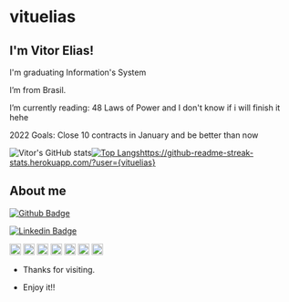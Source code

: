 # vituelias
## I'm Vitor Elias!

 

<p>I'm graduating Information's System</p>
<p>I’m from Brasil.</p>
<p>I’m currently reading: 48 Laws of Power and I don't know if i will finish it hehe</p>
<p>2022 Goals: Close 10 contracts in January and be better than now</p>

![Vitor's GitHub stats](https://github-readme-stats.vercel.app/api?username=vituelias&show_icons=true&theme=radical&layout=wakatime)[![Top Langs](https://github-readme-stats.vercel.app/api/top-langs/?username=vituelias&show_icons=true&theme=radical&layout=compact)](https://github.com/vituelias/github-readme-stats)https://github-readme-streak-stats.herokuapp.com/?user={vituelias}

## About me

[![Github Badge](https://img.shields.io/badge/-Github-000?style=flat-square&logo=Github&logoColor=white&link=https://github.com/vituelias)](https://github.com/vituelias)

[![Linkedin Badge](https://img.shields.io/badge/-LinkedIn-blue?style=flat-square&logo=Linkedin&logoColor=white&link=https://www.linkedin.com/in/vitor-elias-365438162/)]( https://www.linkedin.com/in/vitor-elias-365438162/)

<code><img height = "20" src = "https://img.shields.io/badge/Google%20Analytics-E37400?style=for-the-badge&logo=google%20analytics&logoColor=white"></code> 
<code><img height = "20" src = "https://img.shields.io/badge/MySQL-005C84?style=for-the-badge&logo=mysql&logoColor=white"></code> 
<code><img height = "20" src = "https://img.shields.io/badge/PowerBI-F2C811?style=for-the-badge&logo=Power%20BI&logoColor=white"></code> 
<code><img height = "20" src = "https://img.shields.io/badge/Colab-F9AB00?style=for-the-badge&logo=googlecolab&color=525252"></code> 
<code><img height = "20" src = "https://img.shields.io/badge/Python-FFD43B?style=for-the-badge&logo=python&logoColor=darkgreen"></code> 
<code><img height = "20" src = "https://img.shields.io/badge/Flutter-02569B?style=for-the-badge&logo=flutter&logoColor=white"></code> 
<code><img height = "20" src = "https://img.shields.io/badge/Android-3DDC84?style=for-the-badge&logo=android&logoColor=white"></code> 


- Thanks for visiting.

- Enjoy it!!
